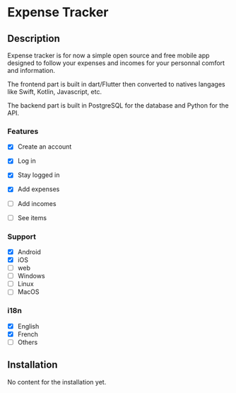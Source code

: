 # Expense Tracker

## Description

Expense tracker is for now a simple open source and free mobile app designed to follow your expenses and incomes for your personnal comfort and information. 

The frontend part is built in dart/Flutter then converted to natives langages like Swift, Kotlin, Javascript, etc.

The backend part is built in PostgreSQL for the database and Python for the API.

### Features

- [x] Create an account 
- [x] Log in
- [x] Stay logged in
- [x] Add expenses
- [ ] Add incomes
- [ ] See items


### Support

- [x] Android
- [x] iOS
- [ ] web
- [ ] Windows
- [ ] Linux
- [ ] MacOS

### i18n 

- [x] English
- [x] French
- [ ] Others

## Installation

No content for the installation yet.